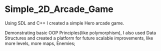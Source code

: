 # Simple_2D_Arcade_Game

Using SDL and C++ I created a simple Hero arcade game.

Demonstrating basic OOP Principles(like polymorphism), I also used Data Structures and created a platform for future scalable improvements, like more levels, more maps, Enemies;



